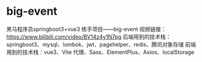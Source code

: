 # big-event
黑马程序员springboot3+vue3 练手项目——big-event
视频链接：https://www.bilibili.com/video/BV14z4y1N7pg
后端用到的技术栈：springboot3、mysql、lombok、jwt、pagehelper、redis、腾讯对象存储
前端用到的技术栈：vue3、Vite 代理、Sass、ElementPlus、Axios、localStorage
